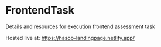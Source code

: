 # FrontendTask
Details and resources for execution frontend assessment task

Hosted live at:  https://hasob-landingpage.netlify.app/
